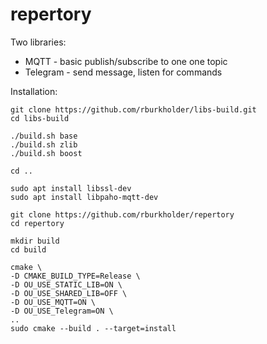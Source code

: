 # repertory

Two libraries:

* MQTT - basic publish/subscribe to one one topic
* Telegram - send message, listen for commands

Installation:

    git clone https://github.com/rburkholder/libs-build.git
    cd libs-build

    ./build.sh base
    ./build.sh zlib
    ./build.sh boost

    cd ..

    sudo apt install libssl-dev
    sudo apt install libpaho-mqtt-dev

    git clone https://github.com/rburkholder/repertory
    cd repertory

    mkdir build
    cd build

    cmake \
    -D CMAKE_BUILD_TYPE=Release \
    -D OU_USE_STATIC_LIB=ON \
    -D OU_USE_SHARED_LIB=OFF \
    -D OU_USE_MQTT=ON \
    -D OU_USE_Telegram=ON \
    ..
    sudo cmake --build . --target=install
